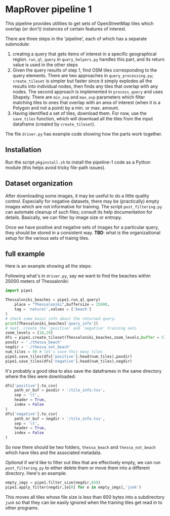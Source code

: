 # MapRover pipeline 1

This pipeline provides utilities to get sets of OpenStreetMap tiles which overlap (or don't) instances of certain features of interest.

There are three steps in the 'pipeline', each of which has a separate submodule:
1. creating a query that gets items of interest in a specific geographical region. `run_ql_query` in `query_helpers.py` handles this part, and its return value is used in the other steps
2. Given the query results of step 1, find OSM tiles corresponding to the query elements. There are two approaches in `query_processing.py`; `create_tileset` is simpler but faster since it simply explodes all the results into individual nodes, then finds any tiles that overlap with any nodes. The second approach is implemented in  `process_query` and uses Shapely. There are `min_ovp` and `max_ovp` parameters which filter matching tiles to ones that overlap with an area of interest (when it is a Polygon and not a point) by a min. or max. amount.
3. Having identified a set of tiles, download them. For now, use the `save_tiles` function, which will download all the tiles from the input dataframe (created by `create_tileset`).

The file `driver.py` has example code showing how the parts work together.

## Installation

Run the script `pkginstall.sh` to install the pipeline-1 code as a Python module (this helps avoid tricky file-path issues).

## Dataset organization

After downloading some images, it may be useful to do a little quality control. Especially for negative datasets, there may be (practically) empty images which are not informative for training. The script `post_filtering.py` can automate cleanup of such files; consult its help documentation for details. Basically, we can filter by image size or entropy.

Once we have positive and negative sets of images for a particular query, they should be stored in a consistent way. __TBD__: what is the organizaitional setup for the various sets of trainig tiles.

## full example

Here is an example showing all the steps:

Following what's in `driver.py`, say we want to find the beaches within 25000 meters of Thessaloniki:

```python
import pipe1

Thessaloniki_beaches = pipe1.run_ql_query(
    place = "Thessaloniki",buffersize = 25000,
    tag = 'natural',values = ['beach']
)
# check some basic info about the returned query:
print(Thessaloniki_beaches['query_info'])
# next, create the 'positive' and 'negative' training sets
zoom_levels = [18,19]
dfs = pipe1.create_tileset(Thessaloniki_beaches,zoom_levels,buffer = 5)
posdir = './thessa_beach'
negdir = './thessa_not_beach'
num_tiles = 50 # let's save this many tiles
pipe1.save_tiles(dfs['positive'].head(num_tiles),posdir)
pipe1.save_tiles(dfs['negative'].head(num_tiles),negdir)
```

It's probably a good idea to also save the dataframes in the same directory where the tiles were downloaded:

```python
dfs['positive'].to_csv(
    path_or_buf = posdir + '/tile_info.tsv',
    sep = '\t',
    header = True,
    index = False
)
dfs['negative'].to_csv(
    path_or_buf = negdir + '/tile_info.tsv',
    sep = '\t',
    header = True,
    index = False
)
```

So now there should be two folders, `thessa_beach` and `thessa_not_beach` which have tiles and the associated metadata.

_Optional_ if we'd like to filter out tiles that are effectively empty, we can run `post_filtering.py` to either delete them or move them into a different directory. Here's an example:

```python
empty_imgs = pipe1.filter_size(negdir,650)
pipe1.apply_filter(negdir,[e[0] for e in empty_imgs],'junk')
```

This moves all tiles whose file size is less than 600 bytes into a subdirectory `junk` so that they can be easily ignored when the training tiles get read in to other programs.
